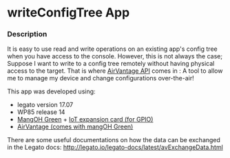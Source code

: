 writeConfigTree App
==================

### Description

It is easy to use read and write operations on an existing app's config tree when you have access to the console.
However, this is not always the case; Suppose I want to write to a config tree remotely without having physical
access to the target. That is where [AirVantage API](https://airvantage.net/) comes in : A tool to allow me to 
manage my device and change configurations over-the-air!

This app was developed using:

* legato version 17.07
* WP85 release 14
* [MangOH Green](http://mangoh.io/mangoh-green) + [IoT expansion card (for GPIO)](http://mangoh.io/documentation/iot_expansion_cards.html)
* [AirVantage (comes with mangOH Green)](https://airvantage.net/)

There are some useful documentations on how the data can be exchanged in the Legato docs:
http://legato.io/legato-docs/latest/avExchangeData.html
